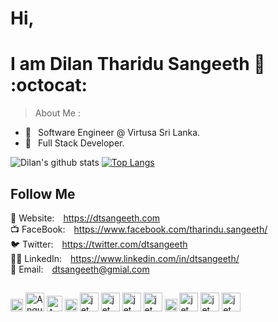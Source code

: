 # Hi, 
<h1> I am Dilan Tharidu Sangeeth 🐞 :octocat: </h1>

> About Me :
- 🔭  &ensp;Software Engineer @ Virtusa Sri Lanka.
- 🌱  &ensp;Full Stack Developer.

![Dilan's github stats](https://github-readme-stats.vercel.app/api?username=sriThariduSangeeth&show_icons=true&theme=monokai)
[![Top Langs](https://github-readme-stats.vercel.app/api/top-langs/?username=sriThariduSangeeth&theme=monokai&hide=html,css&langs_count=7)](https://github.com/anuraghazra/github-readme-stats)

## Follow Me

🔗 Website:&ensp;&ensp;https://dtsangeeth.com<br/>
📺 FaceBook:&ensp;&ensp;https://www.facebook.com/tharindu.sangeeth/<br/>
🐦 Twitter:&ensp;&ensp;https://twitter.com/dtsangeeth<br/>
👨‍💼 LinkedIn:&ensp;&ensp;https://www.linkedin.com/in/dtsangeeth/<br/>
📧 Email:&ensp;&ensp;dtsangeeth@gmial.com
##
<p float="left">
  <img src="https://spring.io/images/spring-logo-9146a4d3298760c2e7e49595184e1975.svg" alt="Spring Boot" height="20">
  <img src="https://angular.io/assets/images/logos/angular/angular.svg" alt="Angular 10" height="30">
  <img src="https://jwt.io/img/pic_logo.svg" alt="Angular 10" height="25">
  <img src="https://nodejs.org/static/images/logo.svg" alt="Node" height="20">
  <img src="https://nestjs.com/img/logo_text.svg" alt="jet" height="30">
  <img src="https://graphql.org/img/logo.svg" alt="jet" height="30">
  <img src="https://cdn.rawgit.com/graphile/graphile.github.io/a6225f8c3052df5c276ecef28aeb0cade1aec16a/logos/postgraphile.optimized.svg" alt="jet" height="30">
  <img src="https://developer.apple.com/assets/elements/icons/swift/swift-64x64.png" alt="jet" height="30">
  <img src="https://developer.android.com/images/brand/Android_Robot.png" alt="jet" height="20">
  <img src="https://static-www.elastic.co/v3/assets/bltefdd0b53724fa2ce/blt7c665c2ab90dd251/5bd9e3ad4ed46d9b5fbadd02/icon-elastic-stack-bb.svg" alt="jet" height="30">
  <img src="https://www.mysql.com/common/logos/logo-mysql-170x115.png" alt="jet" height="30">
   <img src="https://www.postgresql.org/media/img/about/press/elephant.png" alt="jet" height="30">
</p>  
